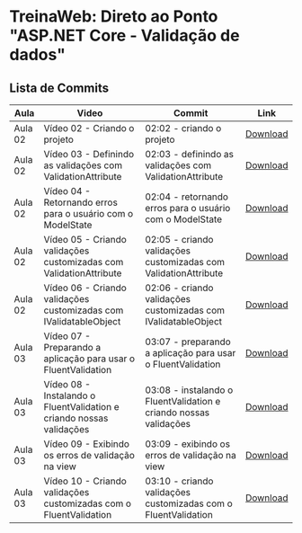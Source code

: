 # TreinaWeb: Direto ao Ponto "ASP.NET Core - Validação de dados"

## Lista de Commits

| Aula    | Video                                                                | Commit                                                            | Link                                                                                                                           |
| ------- | -------------------------------------------------------------------- | ----------------------------------------------------------------- | ------------------------------------------------------------------------------------------------------------------------------ |
| Aula 02 | Vídeo 02 - Criando o projeto                                         | 02:02 - criando o projeto                                         | [Download](https://github.com/treinaweb/treinaweb-asp-net-core-validacao/archive/2405a4a4ecec361911cd051e68082d7e6ab1316b.zip) |
| Aula 02 | Vídeo 03 - Definindo as validações com ValidationAttribute           | 02:03 - definindo as validações com ValidationAttribute           | [Download](https://github.com/treinaweb/treinaweb-asp-net-core-validacao/archive/020f6acb85b6ddb101bdfb5c41e43fbb0c9627a9.zip) |
| Aula 02 | Vídeo 04 - Retornando erros para o usuário com o ModelState          | 02:04 - retornando erros para o usuário com o ModelState          | [Download](https://github.com/treinaweb/treinaweb-asp-net-core-validacao/archive/3669abefc69dca1c0764d00fa8903fa33c95f95f.zip) |
| Aula 02 | Vídeo 05 - Criando validações customizadas com ValidationAttribute   | 02:05 - criando validações customizadas com ValidationAttribute   | [Download](https://github.com/treinaweb/treinaweb-asp-net-core-validacao/archive/56f1609da77c9add70ac4ebba80d0f9d574768f5.zip) |
| Aula 02 | Vídeo 06 - Criando validações customizadas com IValidatableObject    | 02:06 - criando validações customizadas com IValidatableObject    | [Download](https://github.com/treinaweb/treinaweb-asp-net-core-validacao/archive/f9391f56333957866a82925a5d45effda1a34614.zip) |
| Aula 03 | Vídeo 07 - Preparando a aplicação para usar o FluentValidation       | 03:07 - preparando a aplicação para usar o FluentValidation       | [Download](https://github.com/treinaweb/treinaweb-asp-net-core-validacao/archive/2c85131a022623b13b067943573e0c74e724405c.zip) |
| Aula 03 | Vídeo 08 - Instalando o FluentValidation e criando nossas validações | 03:08 - instalando o FluentValidation e criando nossas validações | [Download](https://github.com/treinaweb/treinaweb-asp-net-core-validacao/archive/cf1d488cc69c156fab3a9a9d3d9f55479c0ab0a2.zip) |
| Aula 03 | Vídeo 09 - Exibindo os erros de validação na view                    | 03:09 - exibindo os erros de validação na view                    | [Download](https://github.com/treinaweb/treinaweb-asp-net-core-validacao/archive/377f214f08609d12ad0cb8e11a806819275468de.zip) |
| Aula 03 | Vídeo 10 - Criando validações customizadas com o FluentValidation    | 03:10 - criando validações customizadas com o FluentValidation    | [Download](https://github.com/treinaweb/treinaweb-asp-net-core-validacao/archive/1b86304f2555278e6470ab2478a6a6b81b8b115c.zip) |
